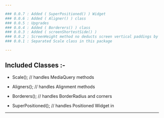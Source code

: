 ```yaml
---

### 0.0.7 : Added ( SuperPositioned() ) Widget
### 0.0.6 : Added ( Aligner() ) class
### 0.0.5 : Upgrades
### 0.0.4 : Added ( Borderers() ) class
### 0.0.3 : Added ( screenShortestSide() )
### 0.0.2 : ScreenHeight method no deducts screen vertical paddings by default
### 0.0.1 : Separated Scale class in this package

---
```


## Included Classes :-

* Scale(); // handles MediaQuery methods
* Aligners(); // handles Alignment methods
* Borderers(); // handles BorderRadius and corners

* SuperPositioned(); // handles Positioned Widget in

---
